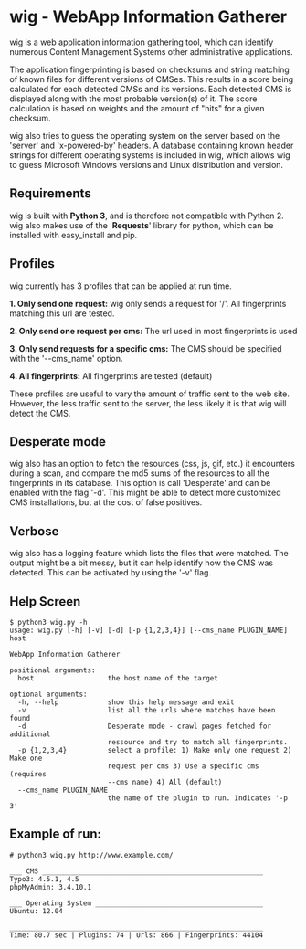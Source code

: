 # wig - WebApp Information Gatherer


wig is a web application information gathering tool, which can identify numerous Content Management Systems other administrative applications.

The application fingerprinting is based on checksums and string matching of known files for different versions of CMSes. This results in a score being calculated for each detected CMSs and its versions. Each detected CMS is displayed along with the most probable version(s) of it. The score calculation is based on weights and the amount of "hits" for a given checksum.

wig also tries to guess the operating system on the server based on the 'server' and 'x-powered-by' headers. A database containing known header strings for different operating systems is included in wig, which allows wig to guess Microsoft Windows versions and Linux distribution and version. 


## Requirements


wig is built with **Python 3**, and is therefore not compatible with Python 2. wig also makes use of the '**Requests**' library for python, which can be installed with easy_install and pip.



## Profiles


wig currently has 3 profiles that can be applied at run time.

**1. Only send one request:** wig only sends a request for '/'. All fingerprints matching this url are tested.

**2. Only send one request per cms:** The url used in most fingerprints is used

**3. Only send requests for a specific cms:** The CMS should be specified with the '--cms_name' option.

**4. All fingerprints:** All fingerprints are tested (default)

These profiles are useful to vary the amount of traffic sent to the web site. However, the less traffic sent to the server, the less likely it is that wig will detect the CMS.


## Desperate mode


wig also has an option to fetch the resources (css, js, gif, etc.) it encounters during a scan, and compare the md5 sums of the resources to all the fingerprints in its database. This option is call 'Desperate' and can be enabled with the flag '-d'. This might be able to detect more customized CMS installations, but at the cost of false positives.


## Verbose

wig also has a logging feature which lists the files that were matched. The output might be a bit messy, but it can help identify how the CMS was detected. This can be activated by using the '-v' flag.


## Help Screen

```
$ python3 wig.py -h
usage: wig.py [-h] [-v] [-d] [-p {1,2,3,4}] [--cms_name PLUGIN_NAME] host

WebApp Information Gatherer

positional arguments:
  host                  the host name of the target

optional arguments:
  -h, --help            show this help message and exit
  -v                    list all the urls where matches have been found
  -d                    Desperate mode - crawl pages fetched for additional
                        ressource and try to match all fingerprints.
  -p {1,2,3,4}          select a profile: 1) Make only one request 2) Make one
                        request per cms 3) Use a specific cms (requires
                        --cms_name) 4) All (default)
  --cms_name PLUGIN_NAME
                        the name of the plugin to run. Indicates '-p 3'
```


## Example of run:

```
# python3 wig.py http://www.example.com/  
                                                                            
___ CMS ______________________________________________________
Typo3: 4.5.1, 4.5
phpMyAdmin: 3.4.10.1

___ Operating System _________________________________________
Ubuntu: 12.04

______________________________________________________________
Time: 80.7 sec | Plugins: 74 | Urls: 866 | Fingerprints: 44104
```
